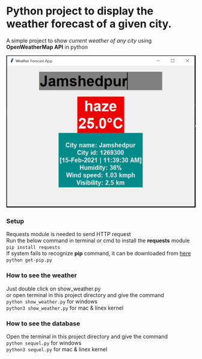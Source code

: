 # Python project to display the weather forecast of a given city.

A simple project to show *current weather of any city* using **OpenWeatherMap API** in python

![output](output.PNG)

### Setup

Requests module is needed to send HTTP request<br/>
Run the below command in terminal or cmd to install the **requests** module<br/>
`pip install requests` <br/>
If system fails to recognize **pip** command, it can be downloaded from <a href=https://bootstrap.pypa.io/get-pip.py>here</a><br/>
`python get-pip.py` <br/>

### How to see the weather

Just double click on show_weather.py <br/>
or open terminal in this project directory and give the command<br/>
`python show_weather.py` for windows <br/>
`python3 show_weather.py` for mac & linex kernel <br/>

### How to see the database

Open the terminal in this project directory and give the command <br/>
`python sequel.py` for windows <br/>
`python3 sequel.py` for mac & linex kernel <br/>